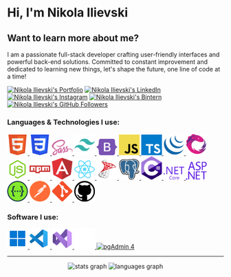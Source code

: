 # Hi, I'm Nikola Ilievski

## Want to learn more about me?

I am a passionate full-stack developer crafting user-friendly interfaces and powerful back-end solutions. Committed to constant improvement and dedicated to learning new things, let's shape the future, one line of code at a time!

[![Nikola Ilievski's Portfolio](https://img.shields.io/badge/Portfolio-Access%20Website-9e1919?style=flat&logo=carrd&logoColor=white&link=https://nikola-ilievski.netlify.app/)](https://nikola-ilievski.netlify.app/)
[![Nikola Ilievski's LinkedIn](https://img.shields.io/badge/-LinkedIn-0077B5?style=flat&logo=Linkedin&logoColor=white&link=https://www.linkedin.com/in/nikola-ilievski7/)](https://www.linkedin.com/in/nikola-ilievski7/)
[![Nikola Ilievski's Instagram](https://img.shields.io/badge/-Instagram-DD2A7B?style=flat&logo=Instagram&logoColor=white&link=https://www.instagram.com/niko_ilievski/)](https://www.instagram.com/niko_ilievski/)
[![Nikola Ilievski's Bintern](https://img.shields.io/badge/-Bintern-FA8127?style=flat&logo=bookalope&logoColor=white&link=https://bintern.com/en/student/public/profile/bmlrb2xhaWxpZXZza2k0MjFAZ21haWwuY29t)](https://bintern.com/en/student/public/profile/bmlrb2xhaWxpZXZza2k0MjFAZ21haWwuY29t)
[![Nikola Ilievski's GitHub Followers](https://img.shields.io/github/followers/Biohazardx44?label=Follow&style=social)](https://github.com/Biohazardx44)

### Languages & Technologies I use:

<div>
	<a href="https://developer.mozilla.org/en-US/docs/Web/HTML" target="_blank" rel="noopener noreferrer">
	  <img width="48" src="./icons/html.svg" alt="HTML" title="HTML"/>
	</a>
	<a href="https://developer.mozilla.org/en-US/docs/Web/CSS" target="_blank" rel="noopener noreferrer">
	  <img width="48" src="./icons/css.svg" alt="CSS" title="CSS"/>
	</a>
	<a href="https://sass-lang.com/" target="_blank" rel="noopener noreferrer">
	  <img width="48" src="./icons/sass.svg" alt="Sass & SCSS" title="Sass & SCSS"/>
	</a>
	<a href="https://tailwindcss.com/" target="_blank" rel="noopener noreferrer">
	  <img width="48" src="./icons/tailwind.svg" alt="Tailwind CSS" title="Tailwind CSS"/>
	</a>
	<a href="https://getbootstrap.com/" target="_blank" rel="noopener noreferrer">
	  <img width="48" src="./icons/bootstrap.svg" alt="Bootstrap" title="Bootstrap"/>
	</a>
	<a href="https://developer.mozilla.org/en-US/docs/Web/JavaScript" target="_blank" rel="noopener noreferrer">
	  <img width="48" src="./icons/javascript.svg" alt="JavaScript" title="JavaScript"/>
	</a>
	<a href="https://www.typescriptlang.org/" target="_blank" rel="noopener noreferrer">
	  <img width="48" src="./icons/typescript.svg" alt="TypeScript" title="TypeScript"/>
	</a>
    <a href="https://jquery.com/" target="_blank" rel="noopener noreferrer">
	  <img width="48" src="./icons/jquery.svg" alt="jQuery" title="jQuery"/>
	</a>
	<a href="https://rxjs.dev/" target="_blank" rel="noopener noreferrer">
	  <img width="48" src="./icons/rxjs.svg" alt="RxJS" title="RxJS"/>
	</a>
	<a href="https://nodejs.org/en" target="_blank" rel="noopener noreferrer">
	  <img width="48" src="./icons/nodejs.svg" alt="NodeJS" title="NodeJS"/>
	</a>
	<a href="https://www.npmjs.com/" target="_blank" rel="noopener noreferrer">
	  <img width="48" src="./icons/npm.svg" alt="npm" title="npm"/>
	</a>
	<a href="https://angular.io/" target="_blank" rel="noopener noreferrer">
	  <img width="48" src="./icons/angular.svg" alt="Angular" title="Angular"/>
	</a>
	<a href="https://react.dev/" target="_blank" rel="noopener noreferrer">
	  <img width="48" src="./icons/react.svg" alt="React & React Native" title="React & React Native"/>
	</a>
	<a href="https://www.microsoft.com/en-us/sql-server/sql-server-downloads" target="_blank" rel="noopener noreferrer">
	  <img width="48" src="./icons/tsql.svg" alt="T-SQL" title="T-SQL"/>
	</a>
    <a href="https://www.postgresql.org/" target="_blank" rel="noopener noreferrer">
	  <img width="48" src="./icons/postgresql.svg" alt="PostgreSQL" title="PostgreSQL"/>
	</a>
	<a href="https://learn.microsoft.com/en-us/dotnet/csharp/" target="_blank" rel="noopener noreferrer">
	  <img width="48" src="./icons/csharp.svg" alt="C-Sharp" title="C-Sharp"/>
	</a>
	<a href="https://dotnet.microsoft.com/en-us/download/dotnet" target="_blank" rel="noopener noreferrer">
	  <img width="48" src="./icons/netcore.svg" alt=".NET Core" title=".NET Core"/>
	</a>
	<a href="https://dotnet.microsoft.com/en-us/apps/aspnet" target="_blank" rel="noopener noreferrer">
	  <img width="48" src="./icons/aspnetcore.svg" alt="ASP.NET MVC & Web API" title="ASP.NET MVC & Web API"/>
	</a>
	<a href="https://swagger.io/" target="_blank" rel="noopener noreferrer">
	  <img width="48" src="./icons/swagger.svg" alt="Swagger" title="Swagger"/>
	</a>
    <a href="https://www.postman.com/" target="_blank" rel="noopener noreferrer">
	  <img width="48" src="./icons/postman.svg" alt="Postman" title="Postman"/>
	</a>
	<a href="https://git-scm.com/" target="_blank" rel="noopener noreferrer">
	  <img width="48" src="./icons/git.svg" alt="Git" title="Git"/>
	</a>
	<a href="https://github.com/" target="_blank" rel="noopener noreferrer">
	  <img width="48" src="./icons/github.svg" alt="GitHub" title="GitHub"/>
	</a>
</div>

### Software I use:

<div>
	<a href="https://www.microsoft.com/en-us/windows/?r=1" target="_blank" rel="noopener noreferrer">
	  <img width="48" src="./icons/windows.svg" alt="Windows" title="Windows"/>
	</a>
	<a href="https://code.visualstudio.com/" target="_blank" rel="noopener noreferrer">
	  <img width="48" src="./icons/visualstudiocode.svg" alt="Visual Studio Code" title="Visual Studio Code"/>
	</a>
    <a href="https://visualstudio.microsoft.com/downloads/" target="_blank" rel="noopener noreferrer">
	  <img width="48" src="./icons/visualstudio.svg" alt="Visual Studio" title="Visual Studio"/>
	</a>
	<a href="https://learn.microsoft.com/en-us/sql/ssms/download-sql-server-management-studio-ssms?view=sql-server-ver16" target="_blank" rel="noopener noreferrer">
	  <img width="48" src="./icons/ssms.svg" alt="SQL Server Management Studio (SSMS)" title="SQL Server Management Studio (SSMS)"/>
	</a>
	<a href="https://www.pgadmin.org/download/" target="_blank" rel="noopener noreferrer">
	  <img width="48" src="./icons/pgadmin4.svg" alt="pgAdmin 4" title="pgAdmin 4"/>
	</a>
</div>

---

<div align="center">
  <img src="https://github-readme-stats.vercel.app/api?username=Biohazardx44&show_icons=true&title_color=f01818&icon_color=910a0a&text_color=c3c3c3&bg_color=202020&count_private=true" width="55%" alt="stats graph" />
  <img src="https://github-readme-stats.vercel.app/api/top-langs/?username=Biohazardx44&show_icons=true&title_color=f01818&icon_color=910a0a&text_color=c3c3c3&bg_color=202020&count_private=true&layout=compact&exclude_repo=Homework-SQL" width="42%" alt="languages graph" />
</div>